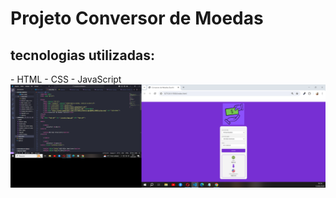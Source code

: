<h1> Projeto Conversor de Moedas</h1>
<h2> tecnologias utilizadas:</h2>
- HTML
- CSS
- JavaScript
<img src= "assets/Captura de Tela (16).png"/>
